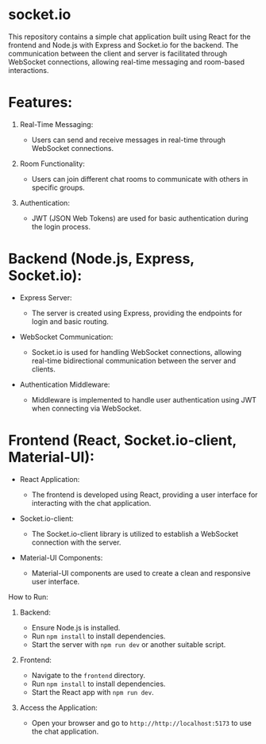 # socket.io

This repository contains a simple chat application built using React for the frontend and Node.js with Express and Socket.io for the backend. The communication between the client and server is facilitated through WebSocket connections, allowing real-time messaging and room-based interactions.

# Features:

1. Real-Time Messaging:
   - Users can send and receive messages in real-time through WebSocket connections.

2. Room Functionality:
   - Users can join different chat rooms to communicate with others in specific groups.

3. Authentication:
   - JWT (JSON Web Tokens) are used for basic authentication during the login process.

# Backend (Node.js, Express, Socket.io):

- Express Server:
  - The server is created using Express, providing the endpoints for login and basic routing.

- WebSocket Communication:
  - Socket.io is used for handling WebSocket connections, allowing real-time bidirectional communication between the server and clients.

- Authentication Middleware:
  - Middleware is implemented to handle user authentication using JWT when connecting via WebSocket.

# Frontend (React, Socket.io-client, Material-UI):

- React Application:
  - The frontend is developed using React, providing a user interface for interacting with the chat application.

- Socket.io-client:
  - The Socket.io-client library is utilized to establish a WebSocket connection with the server.

- Material-UI Components:
  - Material-UI components are used to create a clean and responsive user interface.

How to Run:

1. Backend:
   - Ensure Node.js is installed.
   - Run `npm install` to install dependencies.
   - Start the server with `npm run dev` or another suitable script.

2. Frontend:
   - Navigate to the `frontend` directory.
   - Run `npm install` to install dependencies.
   - Start the React app with `npm run dev`.

3. Access the Application:
   - Open your browser and go to `http://http://localhost:5173` to use the chat application.

